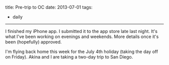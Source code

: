 title: Pre-trip to OC
date: 2013-07-01
tags:
- daily
---

I finished my iPhone app. I submitted it to the app store late last night. It's what I've been working on evenings and weekends. More details once it's been (hopefully) approved.

I'm flying back home this week for the July 4th holiday (taking the day off on Friday). Akina and I are taking a two-day trip to San Diego.
